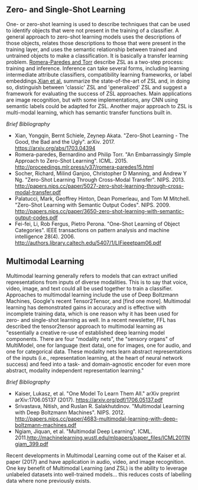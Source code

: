 ## Zero- and Single-Shot Learning
One- or zero-shot learning is used to describe techniques that can be used to identify objects that were not present in the training of a classifier. A general approach to zero-shot learning models uses the descriptions of those objects, relates those descriptions to those that were present in the training layer, and uses the semantic relationship between trained and untrained objects to make a classification. It is basically a transfer learning problem. [Romera-Paredes and Torr](http://proceedings.mlr.press/v37/romera-paredes15.pdf) describe ZSL as a two-step process: training and inference. Inference can take several forms, including learning intermediate attribute classifiers, compatibility learning frameworks, or label embeddings.[Xian et al.](https://arxiv.org/abs/1703.04394) summarize the state-of-the-art of ZSL and, in doing so, distinguish between 'classic' ZSL and 'generalized' ZSL and suggest a framework for evaluating the success of ZSL approaches. Main applications are image recognition, but with some implementations, any CNN using semantic labels could be adapted for ZSL. Another major approach to ZSL is multi-modal learning, which has semantic transfer functions built in.

_Brief Bibliography_
- Xian, Yongqin, Bernt Schiele, Zeynep Akata. "Zero-Shot Learning - The Good, the Bad and the Ugly". arXiv. 2017. https://arxiv.org/abs/1703.04394
- Romera-paredes, Bernardino and Philip Torr. "An Embarrassingly Simple Approach to Zero-Shot Learning". ICML. 2015. http://proceedings.mlr.press/v37/romera-paredes15.html
- Socher, Richard, Milind Ganjoo, Christopher D Manning, and Andrew Y Ng. "Zero-Shot Learning Through Cross-Modal Transfer". NIPS. 2013. http://papers.nips.cc/paper/5027-zero-shot-learning-through-cross-modal-transfer.pdf
- Palatucci, Mark, Geoffrey Hinton, Dean Pomerleau, and Tom M Mitchell. "Zero-Shot Learning with Semantic Output Codes". NIPS. 2009. http://papers.nips.cc/paper/3650-zero-shot-learning-with-semantic-output-codes.pdf
- Fei-fei, Li, Rob Fergus, Pietro Perona. "One-Shot Learning of Object Categories". IEEE transactions on pattern analysis and machine intelligence 28(4). 2006. http://authors.library.caltech.edu/5407/1/LIFieeetpam06.pdf

## Multimodal Learning
Multimodal learning generally refers to models that can extract unified representations from inputs of diverse modalities. This is to say that voice, video, image, and text could all be used together to train a classifier. Approaches to multimodal learning include the use of Deep Boltzmann Machines, Google's recent Tensor2Tensor, and [find one more]. Multimodal learning has demonstrated gains in accuracy and is effective with incomplete training data, which is one reason why it has been used for zero- and single-shot learning as well. In a recent newsletter, FFL has described the tensor2tensor approach to multimodal learning as "essentially a creative re-use of established deep learning model components. There are four "modality nets", the "sensory organs" of MultiModel, one for language (text data), one for images, one for audio, and one for categorical data. These modality nets learn abstract representations of the inputs (i.e., representation learning, at the heart of neural network success) and feed into a task- and domain-agnostic encoder for even more abstract, modality independent representation learning."

_Brief Bibliography_
- Kaiser, Lukasz, et al. "One Model To Learn Them All." arXiv preprint arXiv:1706.05137 (2017). https://arxiv.org/pdf/1706.05137.pdf
- Srivastava, Nitish, and Ruslan R. Salakhutdinov. "Multimodal Learning with Deep Boltzmann Machines". NIPS. 2012. http://papers.nips.cc/paper/4683-multimodal-learning-with-deep-boltzmann-machines.pdf
- Ngiam, Jiquan, et al. "Multimodal Deep Learning". ICML. 2011.http://machinelearning.wustl.edu/mlpapers/paper_files/ICML2011Ngiam_399.pdf

Recent developments in Multimodal Learning come out of the Kaiser et al. paper (2017) and have application in audio, video, and image recognition. One key benefit of Multimodal Learning (and ZSL) is the ability to leverage unlabeled datasets into well-trained models... this reduces costs of labelling data where none previously exists.
